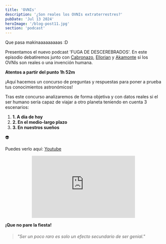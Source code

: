 ```yaml
---
title: 'OVNIs'
description: '¿Son reales los OVNIs extraterrestres?'
pubDate: 'Jul 13 2024'
heroImage: '/blog-post11.jpg'
section: 'podcast'
---
```


Que pasa makinaaaaaaaaas :D

Presentamos el nuevo podcast 'FUGA DE DESCEREBRADOS'. En este episodio debatiremos junto con <a href="https://www.instagram.com/antoniogalvezsalm/" target="_blank">Cabronazo</a>, <a href="https://www.ellorian.es" target="_blank">Ellorian</a> y <a href="https://www.youtube.com/@Akamonte" target="_blank">Akamonte</a> si los OVNIs son reales o una invención humana.

**Atentos a partir del punto 1h 52m**

¡Aquí hacemos un concurso de preguntas y respuestas para poner a prueba tus conocimientos astronómicos!

Tras este concurso analizaremos de forma objetiva y con datos reales si el ser humano sería capaz de viajar a otro planeta teniendo en cuenta 3 escenarios:
1. **1. A día de hoy**
2. **2. En el medio-largo plazo**
3. **3. En nuestros sueños**

&#128125;

Puedes verlo aquí:
<a href="https://youtu.be/O-9GL561E3Q?feature=shared&t=6697" target="_blank">Youtube</a>

<p align="center">
    <iframe width="66%" height="200vh" src="https://www.youtube.com/embed/O-9GL561E3Q?si=ScnDPSF4uSINE41_&amp;start=6700" title="YouTube video player" frameborder="0" allow="accelerometer; autoplay; clipboard-write; encrypted-media; gyroscope; picture-in-picture; web-share" referrerpolicy="strict-origin-when-cross-origin" allowfullscreen></iframe>
</p>

**¡Que no pare la fiesta!**

> ###### "Ser un poco raro es solo un efecto secundario de ser genial."
